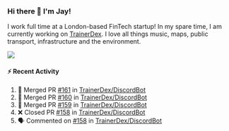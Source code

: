 ### Hi there 👋 I'm Jay!
I work full time at a London-based FinTech startup! In my spare time, I am currently working on [TrainerDex](https://www.github.com/TrainerDex). I love all things music, maps, public transport, infrastructure and the environment.

[<img src="https://github-readme-stats.vercel.app/api/wakatime?username=TurnrDev&layout=compact" />](https://wakatime.com/@TurnrDev)  

#### :zap: Recent Activity
<!--START_SECTION:activity-->
1. 🎉 Merged PR [#161](https://github.com/TrainerDex/DiscordBot/pull/161) in [TrainerDex/DiscordBot](https://github.com/TrainerDex/DiscordBot)
2. 🎉 Merged PR [#160](https://github.com/TrainerDex/DiscordBot/pull/160) in [TrainerDex/DiscordBot](https://github.com/TrainerDex/DiscordBot)
3. 🎉 Merged PR [#159](https://github.com/TrainerDex/DiscordBot/pull/159) in [TrainerDex/DiscordBot](https://github.com/TrainerDex/DiscordBot)
4. ❌ Closed PR [#158](https://github.com/TrainerDex/DiscordBot/pull/158) in [TrainerDex/DiscordBot](https://github.com/TrainerDex/DiscordBot)
5. 🗣 Commented on [#158](https://github.com/TrainerDex/DiscordBot/issues/158) in [TrainerDex/DiscordBot](https://github.com/TrainerDex/DiscordBot)
<!--END_SECTION:activity-->
